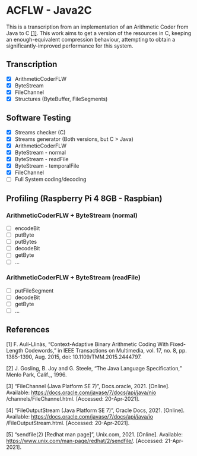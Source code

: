 # ACFLW - Java2C
This is a transcription from an implementation of an Arithmetic Coder from Java to C [[1]](#1).
This work aims to get a version of the resources in C, keeping an enough-equivalent compression behaviour, attempting to obtain a significantly-improved performance for this system.

## Transcription
  - [X] ArithmeticCoderFLW
  - [X] ByteStream
  - [X] FileChannel
  - [X] Structures (ByteBuffer, FileSegments)
## Software Testing
  - [X] Streams checker (C)
  - [X] Streams generator (Both versions, but C > Java)
  - [X] ArithmeticCoderFLW
  - [X] ByteStream - normal
  - [X] ByteStream - readFile
  - [X] ByteStream - temporalFile
  - [X] FileChannel
  - [ ] Full System coding/decoding
## Profiling (Raspberry Pi 4 8GB - Raspbian)
### ArithmeticCoderFLW + ByteStream (normal)
  - [ ] encodeBit
  - [ ] putByte
  - [ ] putBytes
  - [ ] decodeBit
  - [ ] getByte
  - [ ] ...
### ArithmeticCoderFLW + ByteStream (readFile)
  - [ ] putFileSegment
  - [ ] decodeBit
  - [ ] getByte
  - [ ] ...

## References
<a id="1">[1]</a>
F. Aulí-Llinàs, “Context-Adaptive Binary Arithmetic Coding With Fixed-Length Codewords,” in IEEE Transactions on Multimedia, vol. 17, no. 8, pp. 1385-1390, Aug. 2015, doi: 10.1109/TMM.2015.2444797.

<a id="2">[2]</a>
J. Gosling, B. Joy and G. Steele, “The Java Language Specification,” Menlo Park, Calif.,, 1996.

<a id="3">[3]</a>
“FileChannel (Java Platform SE 7)”, Docs.oracle, 2021. [Online]. Available: https://docs.oracle.com/javase/7/docs/api/java/nio /channels/FileChannel.html. [Accessed: 20-Apr-2021].

<a id="4">[4]</a>
“FileOutputStream (Java Platform SE 7)”, Oracle Docs, 2021. [Online]. Available: https://docs.oracle.com/javase/7/docs/api/java/io /FileOutputStream.html. [Accessed: 20-Apr-2021].

<a id="5">[5]</a>
“sendfile(2) [Redhat man page]”, Unix.com, 2021. [Online]. Available: https://www.unix.com/man-page/redhat/2/sendfile/. [Accessed: 21-Apr-2021].
